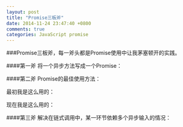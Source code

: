```yaml
---
layout: post
title: "Promise三板斧"
date: 2014-11-24 23:47:40 +0800
comments: true
categories: JavaScript promise
---
```


###Promise三板斧，每一斧头都是Promise使用中让我茅塞顿开的实践。

####第一斧 将一个异步方法写成一个Promise：


####第二斧 Promise的最佳使用方法：

最初我是这么用的：

现在我是这么用的：

####第三斧 解决在链式调用中，某一环节依赖多个异步输入的情况：